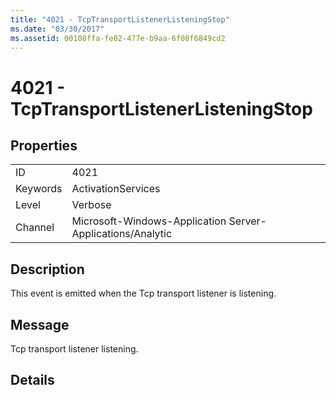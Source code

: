 ```yaml
---
title: "4021 - TcpTransportListenerListeningStop"
ms.date: "03/30/2017"
ms.assetid: 00108ffa-fe02-477e-b9aa-6f08f6849cd2
---
```

# 4021 - TcpTransportListenerListeningStop
## Properties  


|||  
|-|-|  
|ID|4021|  
|Keywords|ActivationServices|  
|Level|Verbose|  
|Channel|Microsoft-Windows-Application Server-Applications/Analytic|  

## Description  
 This event is emitted when the Tcp transport listener is listening.  

## Message  
 Tcp transport listener listening.  

## Details
